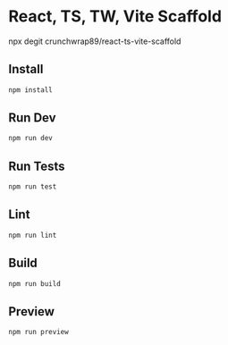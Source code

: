 # React, TS, TW, Vite Scaffold

npx degit crunchwrap89/react-ts-vite-scaffold

## Install

```bash
npm install
```

## Run Dev

```bash
npm run dev
```

## Run Tests

```bash
npm run test
```

## Lint

```bash
npm run lint
```

## Build

```bash
npm run build
```

## Preview

```bash
npm run preview
```
